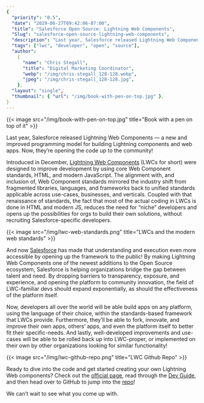 ```yaml
---
{
  "priority": "0.5",
  "date": "2029-06-27T09:42:06-07:00",
  "title": "Salesforce Open Source: Lightning Web Components",
  "Slug": "salesforce-open-source-lightning-web-components",
  "description": "Last year, Salesforce released Lightning Web Components — a new and improved programming model for building Lightning components and web apps. Now, they’re opening the code up to the community!",
  "tags": ["lwc", "developer", "open", "source"],
  "author":
    {
      "name": "Chris Stegall",
      "title": "Digital Marketing Coordinator",
      "webp": "/img/chris-stegall_128-128.webp",
      "jpeg": "/img/chris-stegall_128-128.jpg",
    },
  "layout": "single",
  "thumbnail": { "url": "/img/book-with-pen-on-top.jpg" },
}
---
```


{{< image src="/img/book-with-pen-on-top.jpg" title="Book with a pen on top of it" >}}

Last year, Salesforce released Lightning Web Components — a new and improved programming model for building Lightning components and web apps. Now, they’re opening the code up to the community!

Introduced in December, [Lightning Web Components](https://developer.salesforce.com/blogs/2018/12/introducing-lightning-web-components.html) (LWCs for short) were designed to improve development by using core Web Component standards, HTML, and modern JavaScript. The alignment with, and inclusion of, Web Component standards mirrored the industry shift from fragmented libraries, languages, and frameworks back to unified standards applicable across use-cases, businesses, and verticals. Coupled with that renaissance of standards, the fact that most of the actual coding in LWCs is done in HTML and modern JS, reduces the need for “niche” developers and opens up the possibilities for orgs to build their own solutions, without recruiting Salesforce-specific developers.

{{< image src="/img/lwc-web-standards.png" title="LWCs and the modern web standards" >}}

And now [Salesforce](https://www.salesforce.com/products/) has made that understanding and execution even more accessible by opening up the framework to the public! By making Lightning Web Components one of the newest additions to the Open Source ecosystem, Salesforce is helping organizations bridge the gap between talent and need. By dropping barriers to transparency, exposure, and experience, and opening the platform to community innovation, the field of LWC-familiar devs should expand exponentially, as should the effectiveness of the platform itself.

Now, developers all over the world will be able build apps on any platform, using the language of their choice, within the standards-based framework that LWCs provide. Furthermore, they’ll be able to fork, innovate, and improve their own apps, others’ apps, and even the platform itself to better fit their specific-needs. And lastly, well-developed improvements and use-cases will be able to be rolled back up into LWC-proper, or implemented on their own by other organizations looking for similar functionality!

{{< image src="/img/lwc-github-repo.png" title="LWC Github Repo" >}}

Ready to dive into the code and get started creating your own Lightning Web components? Check out the [official page](https://lwc.dev/), read through the [Dev Guide](https://lwc.dev/guide/introduction), and then head over to GitHub to jump into the [repo](https://github.com/salesforce/lwc)!

We can’t wait to see what you come up with.
